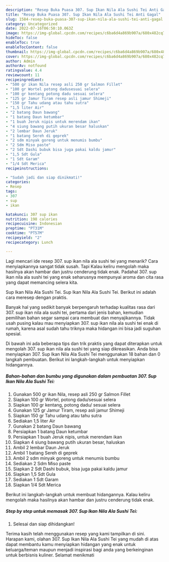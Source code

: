 ```yaml
---
description: "Resep Buka Puasa 307. Sup Ikan Nila Ala Sushi Tei Anti Gagal"
title: "Resep Buka Puasa 307. Sup Ikan Nila Ala Sushi Tei Anti Gagal"
slug: 1584-resep-buka-puasa-307-sup-ikan-nila-ala-sushi-tei-anti-gagal
category: Uncategorized
date: 2022-07-16T06:50:10.063Z
image: https://img-global.cpcdn.com/recipes/c6ba6d4a869b907a/680x482cq70/307-sup-ikan-nila-ala-sushi-tei-foto-resep-utama.jpg
hideToc: false
enableToc: true
enableTocContent: false
thumbnail: https://img-global.cpcdn.com/recipes/c6ba6d4a869b907a/680x482cq70/307-sup-ikan-nila-ala-sushi-tei-foto-resep-utama.jpg
cover: https://img-global.cpcdn.com/recipes/c6ba6d4a869b907a/680x482cq70/307-sup-ikan-nila-ala-sushi-tei-foto-resep-utama.jpg
author: Admin
authorAv: notfound
ratingvalue: 4.4
reviewcount: 11
recipeingredient:
- "500 gr ikan Nila resep asli 250 gr Salmon Fillet"
- "100 gr Wortel potong dadusesuai selera"
- "100 gr kentang potong dadu sesuai selera"
- "125 gr Jamur Tiram resep asli jamur Shimeji"
- "150 gr Tahu udang atau tahu sutra"
- "1,5 liter Air"
- "2 batang Daun bawang"
- "1 batang Daun ketumbar"
- "1 buah Jeruk nipis untuk merendam ikan"
- "4 siung bawang putih ukuran besar haluskan"
- "2 lembar Daun Jeruk"
- "1 batang Sereh di geprek"
- "2 sdm minyak goreng untuk menumis bumbu"
- "2 Sdm Miso paste"
- "2 Sdt Dashi bubuk bisa juga pakai kaldu jamur"
- "1,5 Sdt Gula"
- "1 Sdt Garam"
- "1/4 Sdt Merica"
recipeinstructions:

- "Sudah jadi dan siap dinikmati!"
categories:
- Resep
tags:
- 307
- sup
- ikan

katakunci: 307 sup ikan 
nutrition: 198 calories
recipecuisine: Indonesian
preptime: "PT31M"
cooktime: "PT57M"
recipeyield: "2"
recipecategory: Lunch

---
```



Lagi mencari ide resep 307. sup ikan nila ala sushi tei yang menarik? Cara menyiapkannya sangat tidak susah. Tapi Kalau keliru mengolah maka hasilnya akan hambar dan justru cenderung tidak enak. Padahal 307. sup ikan nila ala sushi tei yang enak seharusnya mempunyai aroma dan cita rasa yang dapat memancing selera kita.


Sup Ikan Nila Ala Sushi Tei. Sup Ikan Nila Ala Sushi Tei. Berikut ini adalah cara meresep dengan praktis.

Banyak hal yang sedikit banyak berpengaruh terhadap kualitas rasa dari 307. sup ikan nila ala sushi tei, pertama dari jenis bahan, kemudian pemilihan bahan segar sampai cara membuat dan menyajikannya. Tidak usah pusing kalau mau menyiapkan 307. sup ikan nila ala sushi tei enak di rumah, karena asal sudah tahu triknya maka hidangan ini bisa jadi suguhan spesial.


Di bawah ini ada beberapa tips dan trik praktis yang dapat diterapkan untuk mengolah 307. sup ikan nila ala sushi tei yang siap dikreasikan. Anda bisa menyiapkan 307. Sup Ikan Nila Ala Sushi Tei menggunakan 18 bahan dan 0 langkah pembuatan. Berikut ini langkah-langkah untuk menyiapkan hidangannya.

<!--inarticleads1-->

##### Bahan-bahan dan bumbu yang digunakan dalam pembuatan 307. Sup Ikan Nila Ala Sushi Tei:

1. Gunakan 500 gr ikan Nila, resep asli 250 gr Salmon Fillet
1. Siapkan 100 gr Wortel, potong dadu/sesuai selera
1. Siapkan 100 gr kentang, potong dadu/ sesuai selera
1. Gunakan 125 gr Jamur Tiram, resep asli jamur Shimeji
1. Siapkan 150 gr Tahu udang atau tahu sutra
1. Sediakan 1,5 liter Air
1. Gunakan 2 batang Daun bawang
1. Persiapkan 1 batang Daun ketumbar
1. Persiapkan 1 buah Jeruk nipis, untuk merendam ikan
1. Siapkan 4 siung bawang putih ukuran besar, haluskan
1. Ambil 2 lembar Daun Jeruk
1. Ambil 1 batang Sereh di geprek
1. Ambil 2 sdm minyak goreng untuk menumis bumbu
1. Sediakan 2 Sdm Miso paste
1. Siapkan 2 Sdt Dashi bubuk, bisa juga pakai kaldu jamur
1. Siapkan 1,5 Sdt Gula
1. Sediakan 1 Sdt Garam
1. Siapkan 1/4 Sdt Merica


Berikut ini langkah-langkah untuk membuat hidangannya. Kalau keliru mengolah maka hasilnya akan hambar dan justru cenderung tidak enak. 

<!--inarticleads2-->

##### Step by step untuk memasak 307. Sup Ikan Nila Ala Sushi Tei:


1. Selesai dan siap dihidangkan!



Terima kasih telah menggunakan resep yang kami tampilkan di sini. Harapan kami, olahan 307. Sup Ikan Nila Ala Sushi Tei yang mudah di atas dapat membantu kamu menyiapkan hidangan yang enak untuk keluarga/teman maupun menjadi inspirasi bagi anda yang berkeinginan untuk berbisnis kuliner. Selamat menikmati
